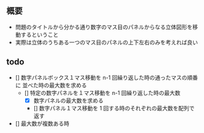 ## 概要

- 問題のタイトルから分かる通り数字のマス目のパネルからなる立体図形を移動するということ
- 実際は立体のうちある一つのマス目のパネルの上下左右のみを考えれば良い

## todo

- [] 数字パネルボックス１マス移動を n-1 回繰り返した時の通ったマスの順番に
  並べた時の最大数を求める
  - [] 特定の数字パネルを１マス移動を n-1 回繰り返した時の最大数
    - [x] 数字パネルの最大数を求める
    - [] 数字パネル１マス移動を 1 回する時のそれぞれの最大数を配列で返す
- [] 最大数が複数ある時
